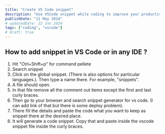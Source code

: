 ```yaml
---
title: "Create VS Code snippet"
description: "Use VSCode snippet while coding to improve your productivity"
publishDate: "11 May 2024"
# updatedDate: 22 Jan 2024
tags: ["coding", "vscode"]
# draft: true
---
```


## How to add snippet in VS Code or in any IDE ?

1. Hit "Ctrl+Shift+p" for command pellete
2. Search snippet
3. Click on the global snippet. (There is also options for particular languages.). Then type a name there. For example, "snippets".
4. A file should open.
5. In that file remove all the comment out items except the first and last curly braces.
6. Then go to your browser and search snippet generator for vs code. (I can add link of that but there is some deploy problem).
7. There fill the details and paste the code what you want to keep as snippet there at the desired place.
8. It will generate a code snippet. Copy that and paste inside the vscode snippet file inside the curly braces.